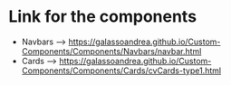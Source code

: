 # Link for the components
* Navbars --> https://galassoandrea.github.io/Custom-Components/Components/Navbars/navbar.html
* Cards --> https://galassoandrea.github.io/Custom-Components/Components/Cards/cvCards-type1.html

